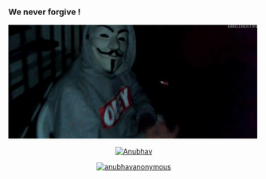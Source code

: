 ### We never forgive !
![](OVO.gif)

<p align="center"><a href="https://github.com/anubhavanonymous"><img title="Anubhav" src="https://github-readme-stats.vercel.app/api?username=anubhavanonymous&show_icons=true&include_all_commits=true&theme=default&cache_seconds=3200"></a>
</p>

<p align="center">
<a href="https://github.com/anubhavanonymous"><img title="anubhavanonymous" src="https://github-readme-stats.vercel.app/api/top-langs/?username=anubhavanonymous&layout=compact"></a>
</p>

